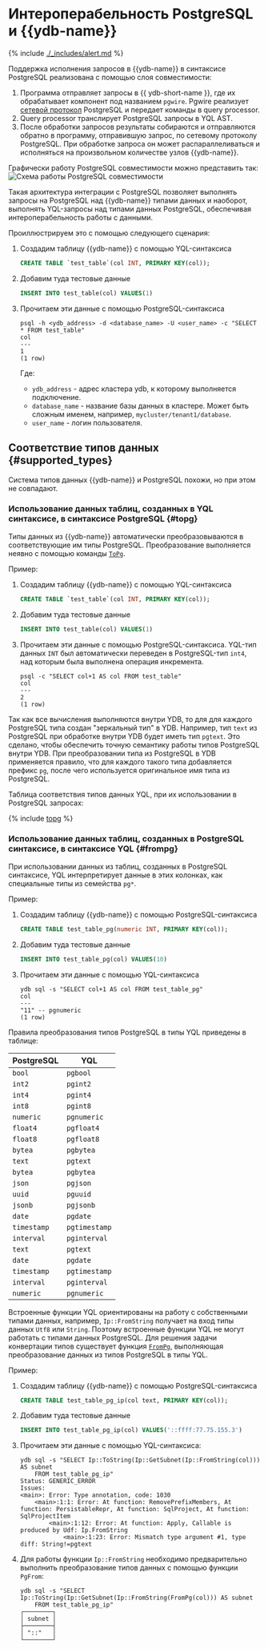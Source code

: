 # Интероперабельность PostgreSQL и {{ydb-name}}

{% include [./_includes/alert.md](./_includes/alert_preview.md) %}

Поддержка исполнения запросов в {{ydb-name}} в синтаксисе PostgreSQL реализована с помощью слоя совместимости:
1. Программа отправляет запросы в {{ ydb-short-name }}, где их обрабатывает компонент под названием `pgwire`. Pgwire реализует [сетевой протокол](https://www.postgresql.org/docs/16/protocol.html) PostgreSQL и передает команды в query processor.
2. Query processor транслирует PostgreSQL запросы в YQL AST.
3. После обработки запросов результаты собираются и отправляются обратно в программу, отправившую запрос, по сетевому протоколу PostgreSQL. При обработке запроса он может распараллеливаться и исполняться на произвольном количестве узлов {{ydb-name}}.

Графически работу PostgreSQL совместимости можно представить так:
![Схема работы PostgreSQL совместимости](./_includes/ydb_pg_scheme.png)

Такая архитектура интеграции с PostgreSQL позволяет выполнять запросы на PostgreSQL над {{ydb-name}} типами данных и наоборот, выполнять YQL-запросы над типами данных PostgreSQL, обеспечивая интероперабельность работы с данными.

Проиллюстрируем это с помощью следующего сценария:
1. Создадим таблицу {{ydb-name}} с помощью YQL-синтаксиса
    ```sql
    CREATE TABLE `test_table`(col INT, PRIMARY KEY(col));
    ```
1. Добавим туда тестовые данные
    ```sql
    INSERT INTO test_table(col) VALUES(1)
    ```
1. Прочитаем эти данные с помощью PostgreSQL-синтаксиса
    ```
    psql -h <ydb_address> -d <database_name> -U <user_name> -c "SELECT * FROM test_table"
    col
    ---
    1
    (1 row)
    ```

    Где:
    - `ydb_address` - адрес кластера ydb, к которому выполняется подключение.
    - `database_name` - название базы данных в кластере. Может быть сложным именем, например, `mycluster/tenant1/database`.
    - `user_name` - логин пользователя.


## Соответствие типов данных {#supported_types}

Система типов данных {{ydb-name}} и PostgreSQL похожи, но при этом не совпадают.

### Использование данных таблиц, созданных в YQL синтаксисе, в синтаксисе PostgreSQL {#topg}
Типы данных из {{ydb-name}} автоматически преобразовываются в соответствующие им типы PostgreSQL. Преобразование выполняется неявно с помощью команды [`ToPg`](../yql/reference/udf/list/postgres.md#topg).

Пример:
1. Создадим таблицу {{ydb-name}} с помощью YQL-синтаксиса
    ```sql
    CREATE TABLE `test_table`(col INT, PRIMARY KEY(col));
    ```
1. Добавим туда тестовые данные
    ```sql
    INSERT INTO test_table(col) VALUES(1)
    ```
1. Прочитаем эти данные с помощью PostgreSQL-синтаксиса. YQL-тип данных `INT` был автоматически переведен в PostgreSQL-тип `int4`, над которым была выполнена операция инкремента.
    ```
    psql -c "SELECT col+1 AS col FROM test_table"
    col
    ---
    2
    (1 row)
    ```

Так как все вычисления выполняются внутри YDB, то для для каждого PostgreSQL типа создан "зеркальный тип" в YDB. Например, тип `text` из PostgreSQL при обработке внутри YDB будет иметь тип `pgtext`. Это сделано, чтобы обеспечить точную семантику работы типов PostgreSQL внутри YDB. При преобразовании типа из PostgreSQL в YDB применяется правило, что для каждого такого типа добавляется префикс `pg`, после чего используется оригинальное имя типа из PostgreSQL.

Таблица соответствия типов данных YQL, при их использовании в PostgreSQL запросах:

{% include [topg](../yql/reference/udf/list/_includes/topg.md) %}


### Использование данных таблиц, созданных в PostgreSQL синтаксисе, в синтаксисе YQL {#frompg}

При использовании данных из таблиц, созданных в PostgreSQL синтаксисе, YQL интерпретирует данные в этих колонках, как специальные типы из семейства `pg*`.

Пример:
1. Создадим таблицу {{ydb-name}} с помощью PostgreSQL-синтаксиса
    ```sql
    CREATE TABLE test_table_pg(numeric INT, PRIMARY KEY(col));
    ```
1. Добавим туда тестовые данные
    ```sql
    INSERT INTO test_table_pg(col) VALUES(10)
    ```
1. Прочитаем эти данные с помощью YQL-синтаксиса
    ```
    ydb sql -s "SELECT col+1 AS col FROM test_table_pg"
    col
    ---
    "11" -- pgnumeric
    (1 row)
    ```

Правила преобразования типов PostgreSQL в типы YQL приведены в таблице:

|PostgreSQL | YQL|
|---|---|
| `bool` |`pgbool` |
| `int2` |`pgint2` |
| `int4` |`pgint4` |
| `int8` |`pgint8` |
|`numeric` |`pgnumeric` |
| `float4` |`pgfloat4` |
| `float8` |`pgfloat8` |
| `bytea` |`pgbytea` |
| `text` |`pgtext` |
| `bytea` |`pgbytea` |
| `json` |`pgjson` |
| `uuid` |`pguuid` |
| `jsonb` |`pgjsonb` |
| `date` |`pgdate` |
| `timestamp` |`pgtimestamp` |
| `interval` | `pginterval` |
| `text` |`pgtext` |
| `date` | `pgdate`|
| `timestamp` |`pgtimestamp` |
| `interval` |`pginterval` |
| `numeric` |`pgnumeric` |

Встроенные функции YQL ориентированы на работу с собственными типами данных, например, `Ip::FromString` получает на вход типы данных `Utf8` или `String`. Поэтому встроенные функции YQL не могут работать с типами данных PostgreSQL. Для решения задачи конвертации типов существует функция [`FromPg`](../yql/reference/udf/list/postgres.md#frompg), выполняющая преобразование данных из типов PostgreSQL в типы YQL.

Пример:
1. Создадим таблицу {{ydb-name}} с помощью PostgreSQL-синтаксиса
    ```sql
    CREATE TABLE test_table_pg_ip(col text, PRIMARY KEY(col));
    ```
1. Добавим туда тестовые данные
    ```sql
    INSERT INTO test_table_pg_ip(col) VALUES('::ffff:77.75.155.3')
    ```
1. Прочитаем эти данные с помощью YQL-синтаксиса:
    ```
    ydb sql -s "SELECT Ip::ToString(Ip::GetSubnet(Ip::FromString(col))) AS subnet
        FROM test_table_pg_ip"
    Status: GENERIC_ERROR
    Issues:
    <main>: Error: Type annotation, code: 1030
        <main>:1:1: Error: At function: RemovePrefixMembers, At function: PersistableRepr, At function: SqlProject, At function: SqlProjectItem
            <main>:1:12: Error: At function: Apply, Callable is produced by Udf: Ip.FromString
                <main>:1:23: Error: Mismatch type argument #1, type diff: String!=pgtext
    ```
1. Для работы функции `Ip::FromString` необходимо предварительно выполнить преобразование типов данных с помощью функции `PgFrom`:
    ```
    ydb sql -s "SELECT Ip::ToString(Ip::GetSubnet(Ip::FromString(FromPg(col))) AS subnet
        FROM test_table_pg_ip"
    ┌────────┐
    │ subnet │
    ├────────┤
    │ "::"   │
    └────────┘
    ```
